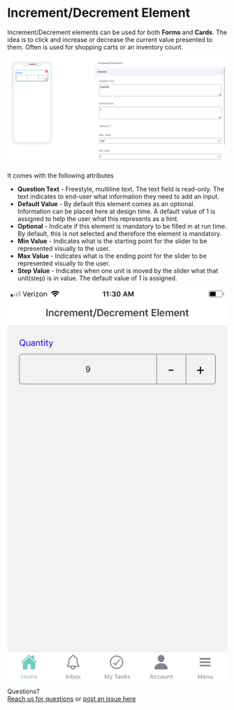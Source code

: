 # Increment/Decrement Element

Increment/Decrement elements can be used for both **Forms** and **Cards**. The idea is to click and increase or decrease the current value presented to them. Often is used for shopping carts or an inventory count.

![image1](../../../../images/cards/elements/increment/increment1.png)

It comes with the following attributes


- **Question Text** - Freestyle, multiline text. The text field is read-only. The text indicates to end-user what information they need to add an input.
- **Default Value** - By default this element comes as an optional. Information can be placed here at design time. A default value of 1 is assigned to help the user what this represents as a hint.
- **Optional** - Indicate if this element is mandatory to be filled in at run time. By default, this is not selected and therefore the element is mandatory.
- **Min Value** - Indicates what is the starting point for the slider to be represented visually to the user.
- **Max Value** - Indicates what is the ending point for the slider to be represented visually to the user.
- **Step Value** - Indicates when one unit is moved by the slider what that unit(step) is in value. The default value of 1 is assigned.

![image2](../../../../images/cards/elements/increment/increment2.jpg)

Questions? <br>  <a href="https://www.acenji.com/contact" target="_blank" rel="noopener">Reach us for questions</a>   or <a href="https://github.com/acenji/acenji-help/issues" target="_blank" rel="noopener">post an issue here</a>











